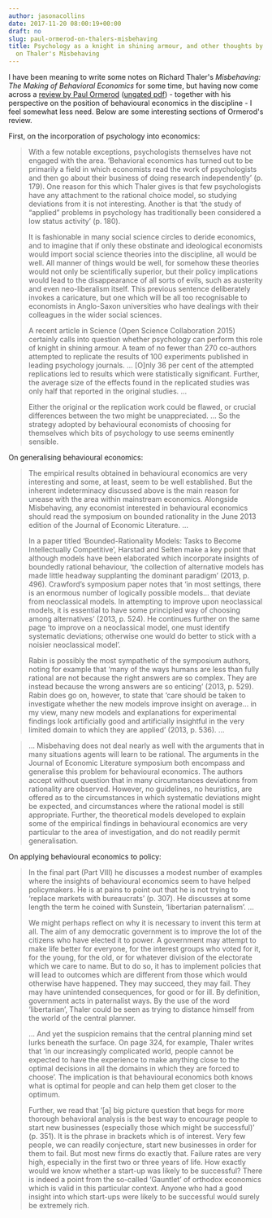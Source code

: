 ```yaml
---
author: jasonacollins
date: 2017-11-20 08:00:19+00:00
draft: no
slug: paul-ormerod-on-thalers-misbehaving
title: Psychology as a knight in shining armour, and other thoughts by Paul Ormerod
  on Thaler's Misbehaving
---
```


I have been meaning to write some notes on Richard Thaler's *Misbehaving: The Making of Behavioral Economics* for some time, but having now come across a [review by Paul Ormerod](http://onlinelibrary.wiley.com/doi/10.1111/ecaf.12159/abstract) ([ungated pdf](http://www.paulormerod.com/wp-content/uploads/2012/06/Thaler-review-IEA.pdf)) - together with his perspective on the position of behavioural economics in the discipline - I feel somewhat less need. Below are some interesting sections of Ormerod's review.

First, on the incorporation of psychology into economics:



<blockquote>With a few notable exceptions, psychologists themselves have not engaged with the area. ‘Behavioral economics has turned out to be primarily a field in which economists read the work of psychologists and then go about their business of doing research independently’ (p. 179). One reason for this which Thaler gives is that few psychologists have any attachment to the rational choice model, so studying deviations from it is not interesting. Another is that ‘the study of “applied” problems in psychology has traditionally been considered a low status activity’ (p. 180).

It is fashionable in many social science circles to deride economics, and to imagine that if only these obstinate and ideological economists would import social science theories into the discipline, all would be well. All manner of things would be well, for somehow these theories would not only be scientifically superior, but their policy implications would lead to the disappearance of all sorts of evils, such as austerity and even neo-liberalism itself. This previous sentence deliberately invokes a caricature, but one which will be all too recognisable to economists in Anglo-Saxon universities who have dealings with their colleagues in the wider social sciences.

A recent article in Science (Open Science Collaboration 2015) certainly calls into question whether psychology can perform this role of knight in shining armour. A team of no fewer than 270 co-authors attempted to replicate the results of 100 experiments published in leading psychology journals. ... [O]nly 36 per cent of the attempted replications led to results which were statistically significant. Further, the average size of the effects found in the replicated studies was only half that reported in the original studies. ...

Either the original or the replication work could be flawed, or crucial differences between the two might be unappreciated. ... So the strategy adopted by behavioural economists of choosing for themselves which bits of psychology to use seems eminently sensible.</blockquote>



On generalising behavioural economics:



<blockquote>The empirical results obtained in behavioural economics are very interesting and some, at least, seem to be well established. But the inherent indeterminacy discussed above is the main reason for unease with the area within mainstream economics. Alongside Misbehaving, any economist interested in behavioural economics should read the symposium on bounded rationality in the June 2013 edition of the Journal of Economic Literature. ...

In a paper titled ‘Bounded-Rationality Models: Tasks to Become Intellectually Competitive’, Harstad and Selten make a key point that although models have been elaborated which incorporate insights of boundedly rational behaviour, ‘the collection of alternative models has made little headway supplanting the dominant paradigm’ (2013, p. 496). Crawford’s symposium paper notes that ‘in most settings, there is an enormous number of logically possible models… that deviate from neoclassical models. In attempting to improve upon neoclassical models, it is essential to have some principled way of choosing among alternatives’ (2013, p. 524). He continues further on the same page ‘to improve on a neoclassical model, one must identify systematic deviations; otherwise one would do better to stick with a noisier neoclassical model’.

Rabin is possibly the most sympathetic of the symposium authors, noting for example that ‘many of the ways humans are less than fully rational are not because the right answers are so complex. They are instead because the wrong answers are so enticing’ (2013, p. 529). Rabin does go on, however, to state that ‘care should be taken to investigate whether the new models improve insight on average… in my view, many new models and explanations for experimental findings look artificially good and artificially insightful in the very limited domain to which they are applied’ (2013, p. 536). ...</blockquote>





<blockquote>... Misbehaving does not deal nearly as well with the arguments that in many situations agents will learn to be rational. The arguments in the Journal of Economic Literature symposium both encompass and generalise this problem for behavioural economics. The authors accept without question that in many circumstances deviations from rationality are observed. However, no guidelines, no heuristics, are offered as to the circumstances in which systematic deviations might be expected, and circumstances where the rational model is still appropriate. Further, the theoretical models developed to explain some of the empirical findings in behavioural economics are very particular to the area of investigation, and do not readily permit generalisation.</blockquote>



On applying behavioural economics to policy:



<blockquote>In the final part (Part VIII) he discusses a modest number of examples where the insights of behavioural economics seem to have helped policymakers. He is at pains to point out that he is not trying to ‘replace markets with bureaucrats’ (p. 307). He discusses at some length the term he coined with Sunstein, ‘libertarian paternalism’. ...

We might perhaps reflect on why it is necessary to invent this term at all. The aim of any democratic government is to improve the lot of the citizens who have elected it to power. A government may attempt to make life better for everyone, for the interest groups who voted for it, for the young, for the old, or for whatever division of the electorate which we care to name. But to do so, it has to implement policies that will lead to outcomes which are different from those which would otherwise have happened. They may succeed, they may fail. They may have unintended consequences, for good or for ill. By definition, government acts in paternalist ways. By the use of the word ‘libertarian’, Thaler could be seen as trying to distance himself from the world of the central planner.

... And yet the suspicion remains that the central planning mind set lurks beneath the surface. On page 324, for example, Thaler writes that ‘in our increasingly complicated world, people cannot be expected to have the experience to make anything close to the optimal decisions in all the domains in which they are forced to choose’. The implication is that behavioural economics both knows what is optimal for people and can help them get closer to the optimum.

Further, we read that ‘[a] big picture question that begs for more thorough behavioral analysis is the best way to encourage people to start new businesses (especially those which might be successful)’ (p. 351). It is the phrase in brackets which is of interest. Very few people, we can readily conjecture, start new businesses in order for them to fail. But most new firms do exactly that. Failure rates are very high, especially in the first two or three years of life. How exactly would we know whether a start-up was likely to be successful? There is indeed a point from the so-called ‘Gauntlet’ of orthodox economics which is valid in this particular context. Anyone who had a good insight into which start-ups were likely to be successful would surely be extremely rich.</blockquote>
